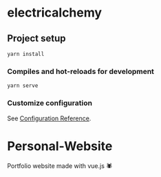 # electricalchemy

## Project setup

```
yarn install
```

### Compiles and hot-reloads for development

```
yarn serve
```

### Customize configuration

See [Configuration Reference](https://cli.vuejs.org/config/).

# Personal-Website

Portfolio website made with vue.js :spider:
